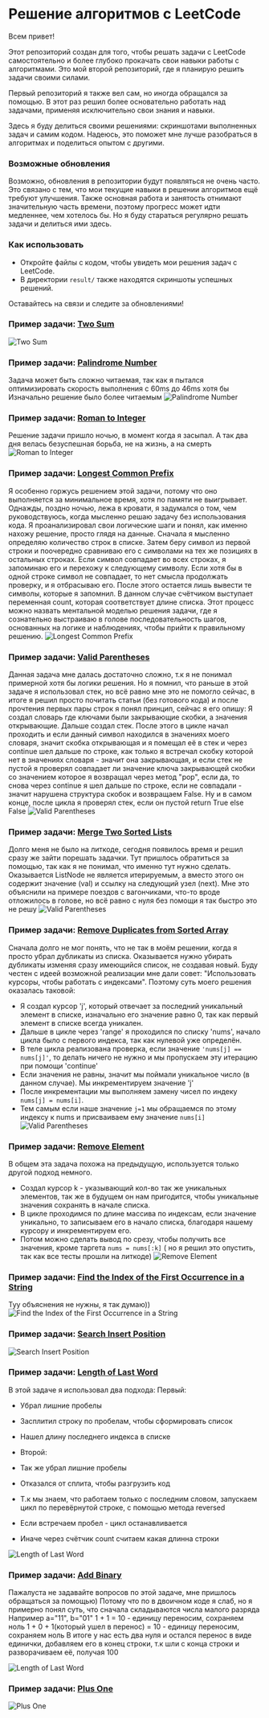 # Решение алгоритмов с LeetCode

Всем привет! 

Этот репозиторий создан для того, чтобы решать задачи с LeetCode самостоятельно и более глубоко прокачать свои навыки работы с алгоритмами. Это мой второй репозиторий, где я планирую решить задачи своими силами. 

Первый репозиторий я также вел сам, но иногда обращался за помощью. В этот раз решил более основательно работать над задачами, применяя исключительно свои знания и навыки. 

Здесь я буду делиться своими решениями: скриншотами выполненных задач и самим кодом. Надеюсь, это поможет мне лучше разобраться в алгоритмах и поделиться опытом с другими.

### Возможные обновления

Возможно, обновления в репозитории будут появляться не очень часто. Это связано с тем, что мои текущие навыки в решении алгоритмов ещё требуют улучшения. Также основная работа и занятость отнимают значительную часть времени, поэтому прогресс может идти медленнее, чем хотелось бы. Но я буду стараться регулярно решать задачи и делиться ими здесь.

### Как использовать
- Откройте файлы с кодом, чтобы увидеть мои решения задач с LeetCode.
- В директории `result/` также находятся скриншоты успешных решений.

Оставайтесь на связи и следите за обновлениями!

### Пример задачи: [Two Sum](https://github.com/makwerik/LeetCode-Algo-Journey/blob/master/two_sum.py)

![Two Sum](result/Two%20Sum.png)

### Пример задачи: [Palindrome Number](https://github.com/makwerik/LeetCode-Algo-Journey/blob/master/palindrome_number.py)
Задача может быть сложно читаемая, так как я пытался оптимизировать скорость выполнения с 60ms до 46ms хотя бы<br>
Изначально решение было более читаемым
![Palindrome Number](result/Palindrome%20Number.png)


### Пример задачи: [Roman to Integer](https://github.com/makwerik/LeetCode-Algo-Journey/blob/master/roman_to_integer.py)
Решение задачи пришло ночью, в момент когда я засыпал. А так два дня велась безуспешная борьба, не на жизнь, а на смерть
![Roman to Integer](result/Roman%20to%20Integer.png)

### Пример задачи: [Longest Common Prefix](https://github.com/makwerik/LeetCode-Algo-Journey/blob/master/longest_common_prefix.py)
Я особенно горжусь решением этой задачи, потому что оно выполняется за минимальное время, хотя по памяти не выигрывает. Однажды, поздно ночью, лежа в кровати, я задумался о том, чем руководствуюсь, когда мысленно решаю задачу без использования кода. Я проанализировал свои логические шаги и понял, как именно нахожу решение, просто глядя на данные.
Сначала я мысленно определяю количество строк в списке. Затем беру символ из первой строки и поочередно сравниваю его с символами на тех же позициях в остальных строках. Если символ совпадает во всех строках, я запоминаю его и перехожу к следующему символу. Если хотя бы в одной строке символ не совпадает, то нет смысла продолжать проверку, и я отбрасываю его.
После этого остается лишь вывести те символы, которые я запомнил. В данном случае счётчиком выступает переменная count, которая соответствует длине списка.
Этот процесс можно назвать ментальной моделью решения задачи, где я сознательно выстраиваю в голове последовательность шагов, основанных на логике и наблюдениях, чтобы прийти к правильному решению.
![Longest Common Prefix](result/Longest%20Common%20Prefix.png)

### Пример задачи: [Valid Parentheses](https://github.com/makwerik/LeetCode-Algo-Journey/blob/master/valid_parentheses.py)
Данная задача мне далась достаточно сложно, т.к я не понимал примерной хотя бы логики решения.
Но я помнил, что раньше в этой задаче я использовал стек, но всё равно мне это не помогло сейчас, в итоге я решил просто
почитать статьи (без готового кода) и после прочтения первых пары строк я понял принцип, сейчас я его опишу:
Я создал словарь где ключами были закрывающие скобки, а значения открывающие. Дальше создал стек. После этого в цикле начал
проходить и если данный символ находился в значениях моего словаря, значит скобка открывающая и я помещал её в стек и через
continue шел дальше по строке, как только я встречал скобку которой нет в значениях словаря - значит она закрывающая, и если 
стек не пустой я проверял совпадает ли значение ключа закрывающей скобки со значением которое я возвращал через метод "pop",
если да, то снова через continue я шел дальше по строке, если не совпадали - значит нарушена структура скобок и возвращаем False.
Ну и в самом конце, после цикла я проверял стек, если он пустой return True else False
![Valid Parentheses](result/Valid%20Parentheses.png)

### Пример задачи: [Merge Two Sorted Lists](https://github.com/makwerik/LeetCode-Algo-Journey/blob/master/merge_two_sorted_lists.py)
Долго меня не было на литкоде, сегодня появилось время и решил сразу же зайти порешать задачки.
Тут пришлось обратиться за помощью, так как я не понимал, что именно тут нужно сделать.
Оказывается ListNode не является итерируемым, а вместо этого он содержит значение (val) и ссылку на следующий узел (next).
Мне это объяснили на примере поездов с вагончиками, что-то вроде отложилось в голове, но всё равно с нуля без помощи я так быстро это не решу
![Valid Parentheses](result/Merge%20Two%20Sorted%20Lists.png)

### Пример задачи: [Remove Duplicates from Sorted Array](https://github.com/makwerik/LeetCode-Algo-Journey/blob/master/remove_duplicates_from_sorted_array.py)
Сначала долго не мог понять, что не так в моём решении, когда я просто убрал дубликаты из списка.
Оказывается нужно убирать дубликаты изменяя сразу имеющийся список, не создавая новый. Буду честен с идеей возможной реализации мне дали совет: "Использовать курсоры, чтобы работать с индексами".
Поэтому суть моего решения оказалась таковой: 
- Я создал курсор 'j', который отвечает за последний уникальный элемент в списке, изначально его значение равно 0, так как первый элемент в списке всегда уникален.
- Дальше в цикле через 'range' я проходился по списку 'nums', начало цикла было с первого индекса, так как нулевой уже определён.
- В теле цикла реализована проверка, если значение <code>'nums[j] == nums[j]'</code>, то делать ничего не нужно и мы пропускаем эту итерацию при помощи 'continue'
- Если значения не равны, значит мы поймали уникальное число (в данном случае). Мы инкрементируем значение 'j'
- После инкрементации мы выполняем замену чисел по индеку <code> nums[j] = nums[i]</code>.
- Тем самым если наше значение <code>j=1</code> мы обращаемся по этому индексу к nums и присваиваем ему значение <code>nums[i]</code>
![Valid Parentheses](result/Remove%20Duplicates%20from%20Sorted%20Array.png)


### Пример задачи: [Remove Element](https://github.com/makwerik/LeetCode-Algo-Journey/blob/master/remove_element.py)
В общем эта задача похожа на предыдущую, используется только другой подход немного.
- Создал курсор k - указывающий кол-во так же уникальных элементов, так же в будущем он нам пригодится, чтобы уникальные значения сохранять в начале списка.
- В цикле проходимся по длине массива по индексам, если значение уникально, то записываем его в начало списка, благодаря нашему курсору и инкрементируем его.
- Потом можно сделать вывод по срезу, чтобы получить все значения, кроме таргета <code>nums = nums[:k]</code> ( но я решил это опустить, так как все тесты прошли на литкоде)
![Remove Element](result/Remove%20Element.png)

### Пример задачи: [Find the Index of the First Occurrence in a String](https://github.com/makwerik/LeetCode-Algo-Journey/blob/master/find_the_index_of_the_first_occurrence_in_a_string.py)
Туу объяснения не нужны, я так думаю))
![Find the Index of the First Occurrence in a String](result/Find%20the%20Index%20of%20the%20First%20Occurrence%20in%20a%20String.png)


### Пример задачи: [Search Insert Position](https://github.com/makwerik/LeetCode-Algo-Journey/blob/master/search_insert_position.py)
![Search Insert Position](result/Search%20Insert%20Position.png)

### Пример задачи: [Length of Last Word](https://github.com/makwerik/LeetCode-Algo-Journey/blob/master/length_of_last_word.py)
В этой задаче я использовал два подхода:
Первый:
- Убрал лишние пробелы 
- Засплитил строку по пробелам, чтобы сформировать список 
- Нашел длину последнего индекса в списке

- Второй:
- Так же убрал лишние пробелы
- Отказался от сплита, чтобы разгрузить код
- Т.к мы знаем, что работаем только с последним словом, запускаем цикл по перевёрнутой строке, с помощью метода reversed
- Если встречаем пробел - цикл останавливается
- Иначе через счётчик count считаем какая длинна строки

![Length of Last Word](result/Length%20of%20Last%20Word.png)

### Пример задачи: [Add Binary](https://github.com/makwerik/LeetCode-Algo-Journey/blob/master/add_binary.py)
Пажалуста не задавайте вопросов по этой задаче, мне пришлось обращаться за помощью)
Потому что по в двоичном коде я слаб, но я примерно понял суть, что сначала складываются числа малого разряда
Например a="11", b="01"
1 + 1 = 10 - единицу переносим, сохраняем ноль
1 + 0 + 1(который ушел в перенос) = 10 - единицу переносим, сохраняем ноль
В итоге у нас есть два нуля и остался перенос в виде единички, добавляем его в конец строки, т.к шли с конца строки и
разворачиваем её, получая 100

![Length of Last Word](result/Add%20Binary.png)


### Пример задачи: [Plus One](https://github.com/makwerik/LeetCode-Algo-Journey/blob/master/plus_one.py)
![Plus One](result/Plus%20One.png)


